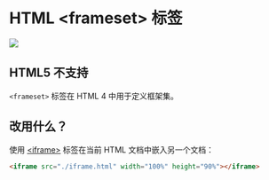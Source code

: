 HTML \<frameset> 标签
===

[![](https://shields.io/badge/HTML5-已废弃-yellow?logo=HTML5)](https://caniuse.com/?search=<frame>)

## HTML5 不支持

`<frameset>` 标签在 HTML 4 中用于定义框架集。

## 改用什么？

使用 [\<iframe>](./iframe.md) 标签在当前 HTML 文档中嵌入另一个文档：

```html idoc:preview
<iframe src="./iframe.html" width="100%" height="90%"></iframe>
```
<!--rehype:style=min-height: 290px;-->
